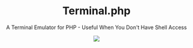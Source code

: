 <h1 align="center">Terminal.php</h1>
<p align="center">A Terminal Emulator for PHP - Useful When You Don't Have Shell Access<p>
<p align="center"><img src="https://user-images.githubusercontent.com/29660977/75099171-ca607180-55d3-11ea-97a9-7f856a00f1e7.png"></p>
